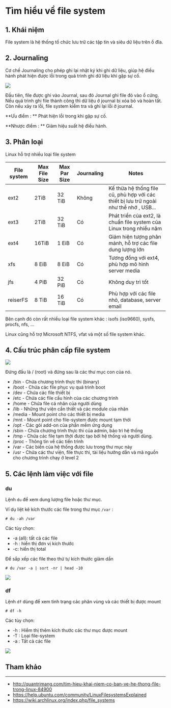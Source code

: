 # Tìm hiểu về file system

## 1. Khái niệm
File system là hệ thống tổ chức lưu trữ các tập tin và siêu dữ liệu trên ổ đĩa.

## 2. Journaling 
Cơ chế Journaling cho phép ghi lại nhật ký khi ghi dữ liệu, giúp hệ điều hành phát hiện được lỗi trong quá trình ghi dữ liệu khi gặp sự cố.

<img src="http://i.imgur.com/PfWI3O9.jpg">

Đầu tiên, file được ghi vào Journal, sau đó Journal ghi file đó vào ổ cứng.
Nếu quá trình ghi file thành công thì dữ liệu ở journal bị xóa bỏ và hoàn tất.
Còn nếu xảy ra lỗi, file system kiểm tra và ghi lại lỗi ở journal.

**Ưu điểm : ** Phát hiện lỗi trong khi gặp sự cố.

**Nhược điểm : ** Giảm hiệu suất hệ điều hành.

## 3. Phân loại
Linux hỗ trợ nhiều loại file system 

| File system | Max File Size | Max Par Size | Journaling | Notes |
|-------------|---------------|--------------|------------|-------|
| ext2 | 2TiB | 32 TiB | Không | Kế thừa hệ thống file cũ, phù hợp với các thiết bị lưu trữ ngoài như thể nhớ , USB... |
| ext3 | 2TiB | 32 TiB | Có | Phát triển của ext2, là chuẩn file system của Linux  trong nhiều năm |
| ext4 | 16TiB | 1 EiB | Có | Giảm hiện tượng phân mảnh, hỗ trợ các file dung lượng lớn |
| xfs | 8 EiB | 8 EiB | Có | Tương đồng với ext4, phù hợp mô hình server media |
| jfs | 4 PiB | 32 PiB | Có | Không duy trì tốt |
| reiserFS | 8 TiB | 16 TiB | Có | Phù hợp với các file nhỏ, database, server email | 

Bên cạnh đó còn rất nhiều loại file system khác : isofs (iso9660), sysfs, procfs, nfs, ...

Linux cũng hỗ trợ Microsoft NTFS, vfat và một số file system khác. 

## 4. Cấu trúc phân cấp file system 

<img src="http://www.gocit.vn/wp-content/uploads/2015/09/linux-file-system.jpg">

Đứng đầu là / (root) và đứng sau là các thư mục con của nó.

- /bin - Chứa chương trình thực thi (binary)
- /boot - Chứa các file phục vụ quá trình boot 
- /dev - Chứa các file thiết bị
- /etc - Chứa các file cấu hình của các chương trình
- /home - Chứa file cá nhân của người dùng
- /lib - Những thư viện cần thiết và các module của nhân
- /media - Mount point cho các thiết bị media
- /mnt - Mount point cho file-system được mount tạm thời
- /opt - Các gói add-on của phần mềm ứng dụng
- /sbin - Chứa chương trình thực thi của admin, bảo trì hệ thống
- /tmp - Chứa các file tạm thời được tạo bởi hệ thống và người dùng.
- /proc - Thông tin về các tiến trình 
- /var - Các biến của hệ thống được lưu trong thư mục này
- /usr - Chứa các thư viện, file thực thi, tài liệu hướng dẫn và mã nguồn cho chương trình chạy ở level 2

## 5. Các lệnh làm việc với file
### du
Lệnh `du` để xem dung lượng file hoặc thư mục.

Ví dụ liệt kê kích thước các file trong thư mục `/var` :
	
	# du -ah /var 
	
Các tùy chọn:
- -a (all): tất cả các file
- -h : hiển thị đơn vị kích thước
- -c: hiển thị total

Để sắp xếp các file theo thứ tự kích thước giảm dần

	# du /var -a | sort -nr | head -10
	
<img src="http://i.imgur.com/I9dTByN.png">

### df 
Lệnh `df` dùng để xem tình trạng các phân vùng và các thiết bị được mount

	# df -h
	
Các tùy chọn:
- -h : Hiểm thị thêm kích thước các thư mục được mount
- -T : Loại file-system
- -a : Tất cả các file

<img src="http://i.imgur.com/CDQvr1d.png">


## Tham khảo 
---
- http://quantrimang.com/tim-hieu-khai-niem-co-ban-ve-he-thong-file-trong-linux-84900
- https://help.ubuntu.com/community/LinuxFilesystemsExplained
- https://wiki.archlinux.org/index.php/file_systems